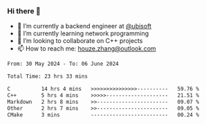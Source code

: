 ### Hi there 👋
- 🔭 I’m currently a backend engineer at [@ubisoft](https://github.com/ubisoft)
- 🌱 I’m currently learning network programming
- 👯 I’m looking to collaborate on C++ projects
- 📫 How to reach me: houze.zhang@outlook.com

<!--START_SECTION:waka-->

```txt
From: 30 May 2024 - To: 06 June 2024

Total Time: 23 hrs 33 mins

C          14 hrs 4 mins   >>>>>>>>>>>>>>>----------   59.76 %
C++        5 hrs 4 mins    >>>>>--------------------   21.51 %
Markdown   2 hrs 8 mins    >>-----------------------   09.07 %
Other      2 hrs 7 mins    >>-----------------------   09.05 %
CMake      3 mins          -------------------------   00.24 %
```

<!--END_SECTION:waka-->
